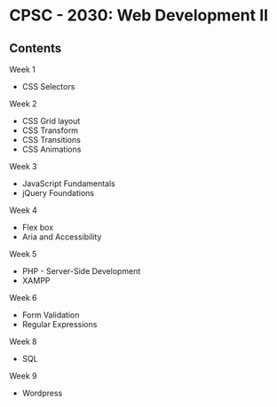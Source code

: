 # CPSC - 2030: Web Development II

## Contents

Week 1
- CSS Selectors

Week 2
- CSS Grid layout
- CSS Transform
- CSS Transitions
- CSS Animations

Week 3
- JavaScript Fundamentals
- jQuery Foundations

Week 4
- Flex box
- Aria and Accessibility

Week 5
- PHP - Server-Side Development
- XAMPP

Week 6
- Form Validation
- Regular Expressions

Week 8
- SQL

Week 9
- Wordpress
